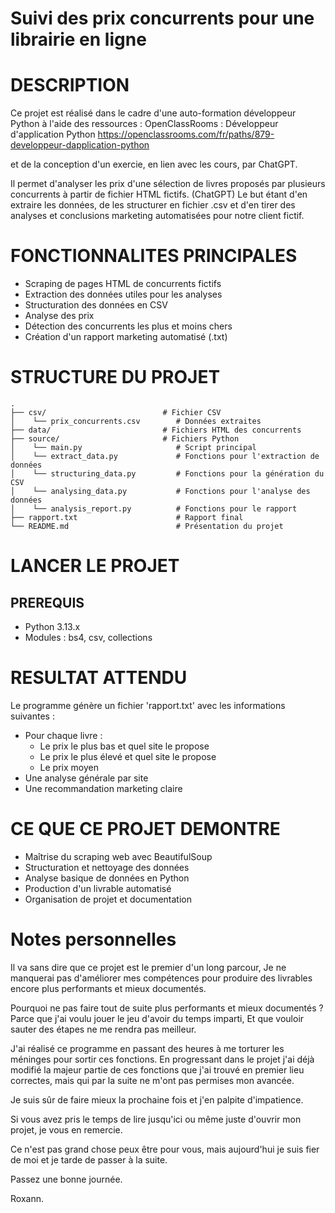 # Suivi des prix concurrents pour une librairie en ligne

# DESCRIPTION
Ce projet est réalisé dans le cadre d'une auto-formation développeur Python à l'aide des ressources :
OpenClassRooms : Développeur d'application Python
https://openclassrooms.com/fr/paths/879-developpeur-dapplication-python

et de la conception d'un exercie, en lien avec les cours, par ChatGPT.

Il permet d'analyser les prix d'une sélection de livres proposés par plusieurs concurrents à partir de fichier HTML fictifs. (ChatGPT)
Le but étant d'en extraire les données, de les structurer en fichier .csv et d'en tirer des analyses et conclusions marketing automatisées pour notre client fictif.

# FONCTIONNALITES PRINCIPALES
- Scraping de pages HTML de concurrents fictifs
- Extraction des données utiles pour les analyses
- Structuration des données en CSV
- Analyse des prix
- Détection des concurrents les plus et moins chers
- Création d'un rapport marketing automatisé (.txt)

# STRUCTURE DU PROJET
```
.
├── csv/                          # Fichier CSV
│    └── prix_concurrents.csv        # Données extraites
├── data/                         # Fichiers HTML des concurrents  
├── source/                       # Fichiers Python
│    └── main.py                     # Script principal
│    └── extract_data.py             # Fonctions pour l'extraction de données
│    └── structuring_data.py         # Fonctions pour la génération du CSV
│    └── analysing_data.py           # Fonctions pour l'analyse des données
│    └── analysis_report.py          # Fonctions pour le rapport
├── rapport.txt                      # Rapport final
└── README.md                        # Présentation du projet
```

# LANCER LE PROJET

## PREREQUIS
- Python 3.13.x
- Modules : bs4, csv, collections


# RESULTAT ATTENDU

Le programme génère un fichier 'rapport.txt' avec les informations suivantes :

- Pour chaque livre :
    - Le prix le plus bas et quel site le propose
    - Le prix le plus élevé et quel site le propose
    - Le prix moyen
- Une analyse générale par site
- Une recommandation marketing claire


# CE QUE CE PROJET DEMONTRE

- Maîtrise du scraping web avec BeautifulSoup
- Structuration et nettoyage des données
- Analyse basique de données en Python
- Production d'un livrable automatisé
- Organisation de projet et documentation


# Notes personnelles

Il va sans dire que ce projet est le premier d'un long parcour,
Je ne manquerai pas d'améliorer mes compétences pour produire des livrables
encore plus performants et mieux documentés.

Pourquoi ne pas faire tout de suite plus performants et mieux documentés ?
Parce que j'ai voulu jouer le jeu d'avoir du temps imparti,
Et que vouloir sauter des étapes ne me rendra pas meilleur.

J'ai réalisé ce programme en passant des heures à me torturer les méninges
pour sortir ces fonctions.
En progressant dans le projet j'ai déjà modifié la majeur partie de ces fonctions que j'ai trouvé en premier lieu correctes, mais qui par la suite
ne m'ont pas permises mon avancée.

Je suis sûr de faire mieux la prochaine fois et j'en palpite d'impatience.

Si vous avez pris le temps de lire jusqu'ici ou même juste d'ouvrir mon projet, je vous en remercie.

Ce n'est pas grand chose peux être pour vous, mais aujourd'hui je suis fier de moi et je tarde de passer à la suite.

Passez une bonne journée.

Roxann.